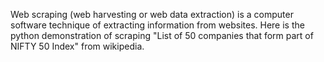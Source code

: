 Web scraping (web harvesting or web data extraction) is a computer software
technique of extracting information from websites. Here is the python demonstration of scraping "List of 50 companies that form part of NIFTY 50 Index" from wikipedia.

